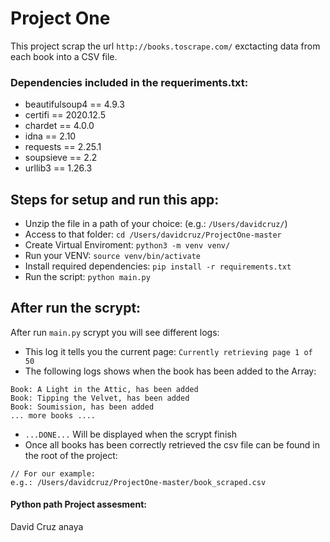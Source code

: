 # Project One
This project scrap the url `http://books.toscrape.com/` exctacting data from each book into a CSV file.

### Dependencies included in the requeriments.txt: 
* beautifulsoup4 == 4.9.3
* certifi == 2020.12.5
* chardet == 4.0.0
* idna == 2.10
* requests == 2.25.1
* soupsieve == 2.2
* urllib3 == 1.26.3


## Steps for setup and run this app:
* Unzip the file in a path of your choice: (e.g.: `/Users/davidcruz/`)
* Access to that folder: `cd /Users/davidcruz/ProjectOne-master`
* Create Virtual Enviroment: `python3 -m venv venv/`
* Run your VENV: `source venv/bin/activate`
* Install required dependencies: `pip install -r requirements.txt`
* Run the script: `python main.py`

## After run the scrypt:
After run `main.py` scrypt you will see different logs:
* This log it tells you the current page: `Currently retrieving page 1 of 50`
* The following logs shows when the book has been added to the Array:
```
Book: A Light in the Attic, has been added
Book: Tipping the Velvet, has been added
Book: Soumission, has been added
... more books ....
```
* `...DONE...` Will be displayed when the scrypt finish
* Once all books has been correctly retrieved the csv file can be found in the root of the project:
```
// For our example:
e.g.: /Users/davidcruz/ProjectOne-master/book_scraped.csv
```



#### Python path Project assesment:
David Cruz anaya
